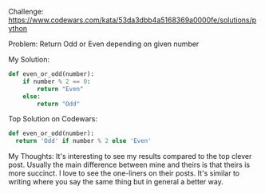 Challenge: <https://www.codewars.com/kata/53da3dbb4a5168369a0000fe/solutions/python>

Problem:
Return Odd or Even depending on given number

My Solution:
```python
def even_or_odd(number):
    if number % 2 == 0:
        return "Even"
    else:
        return "Odd"
```

Top Solution on Codewars:
```python
def even_or_odd(number):
  return 'Odd' if number % 2 else 'Even'
```

My Thoughts:
It's interesting to see my results compared to the top clever post.
Usually the main difference between mine and theirs is that theirs is more succinct.
I love to see the one-liners on their posts. It's similar to writing where you say
the same thing but in general a better way.
